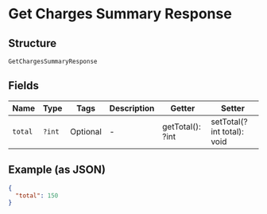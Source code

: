 
# Get Charges Summary Response

## Structure

`GetChargesSummaryResponse`

## Fields

| Name | Type | Tags | Description | Getter | Setter |
|  --- | --- | --- | --- | --- | --- |
| `total` | `?int` | Optional | - | getTotal(): ?int | setTotal(?int total): void |

## Example (as JSON)

```json
{
  "total": 150
}
```

